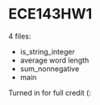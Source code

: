 # ECE143HW1

4 files: 
- is_string_integer
- average word length
- sum_nonnegative
- main

Turned in for full credit (:
